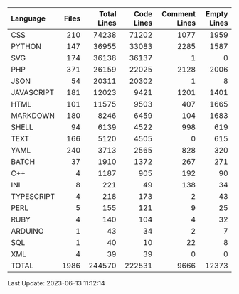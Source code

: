 | Language   |   Files |   Total Lines |   Code Lines |   Comment Lines |   Empty Lines |
|:-----------|--------:|--------------:|-------------:|----------------:|--------------:|
| CSS        |     210 |         74238 |        71202 |            1077 |          1959 |
| PYTHON     |     147 |         36955 |        33083 |            2285 |          1587 |
| SVG        |     174 |         36138 |        36137 |               1 |             0 |
| PHP        |     371 |         26159 |        22025 |            2128 |          2006 |
| JSON       |      54 |         20311 |        20302 |               1 |             8 |
| JAVASCRIPT |     181 |         12023 |         9421 |            1201 |          1401 |
| HTML       |     101 |         11575 |         9503 |             407 |          1665 |
| MARKDOWN   |     180 |          8246 |         6459 |             104 |          1683 |
| SHELL      |      94 |          6139 |         4522 |             998 |           619 |
| TEXT       |     166 |          5120 |         4505 |               0 |           615 |
| YAML       |     240 |          3713 |         2565 |             828 |           320 |
| BATCH      |      37 |          1910 |         1372 |             267 |           271 |
| C++        |       4 |          1187 |          905 |             192 |            90 |
| INI        |       8 |           221 |           49 |             138 |            34 |
| TYPESCRIPT |       4 |           218 |          173 |               2 |            43 |
| PERL       |       5 |           155 |          121 |               9 |            25 |
| RUBY       |       4 |           140 |          104 |               4 |            32 |
| ARDUINO    |       1 |            43 |           34 |               2 |             7 |
| SQL        |       1 |            40 |           10 |              22 |             8 |
| XML        |       4 |            39 |           39 |               0 |             0 |
| TOTAL      |    1986 |        244570 |       222531 |            9666 |         12373 |

Last Update: 2023-06-13 11:12:14